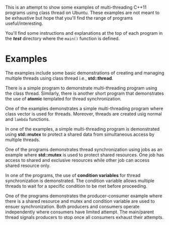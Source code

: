 This is an attempt to show some examples of multi-threading C++11 programs using class thread on Ubuntu. These examples are not meant to be exhaustive but hope that you'll find the range of programs useful/interesting. 

You'll find some instructions and explanations at the top of each program in the ***test*** directory where the ```main()``` function is defined.

# Examples

The examples include some basic demonstrations of creating and managing multiple threads using class thread i.e., **std::thread**.

There is a simple program to demonstrate multi-threading program using the class thread. Similarly, there is another short program that demonstrates the use of **atomic** templated for thread synchronization. 

One of the examples demonstrates a simple multi-threading program where class vector is used for threads. Moreover, threads are created usig normal and ```lambda``` functions.

In one of the examples, a simple multi-threading program is demonstrated using **std::mutex** to protect a shared data from simultaneous access by multiple threads.

One of the programs demonstrates thread synchronization using jobs as an example where **std::mutex** is used to protect shared resources. One job has access to shared and exclusive resources while other job can access shared resource only.

In one of the programs, the use of **condition variables** for thread synchronization is demonstrated. The condition variable allows multiple threads to wait for a specific condition to be met before proceeding.

One of the programs demonstrates the producer-consumer example where there is a shared resource and mutex and condition variable are used to ensuer synchronization. Both producers and consumers operate independently where consumers have limited attempt. The main/parent thread signals producers to stop once all consumers exhaust their attempts.